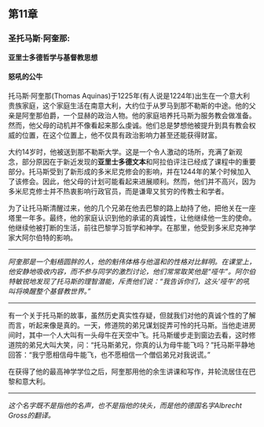 ## 第11章

### 圣托马斯·阿奎那:  
**亚里士多德哲学与基督教思想**

#### 怒吼的公牛  

托马斯·阿奎那(Thomas Aquinas)于1225年(有人说是1224年)出生在一个意大利贵族家庭，这个家庭生活在南意大利，大约位于从罗马到那不勒斯的中途。他的父亲是阿奎那伯爵，一个显赫的政治人物。他的家庭培养托马斯为服务教会做准备。然而，他父母的动机并不像看起来那么虔诚。他们总是梦想他被提升到具有教会权威的位置，在这个位置上，他不仅具有政治影响力甚至还能获得财富。

大约14岁时，他被送到那不勒斯大学。这是一个令人激动的场所，充满了新观念，部分原因在于新近发现的**亚里士多德文本**和阿拉伯评注已经成了课程中的重要部分。托马斯受到了新形成的多米尼克修会的影响，并在1244年的某个时候加入了该修会。因此，他父母的计划可能看起来进展顺利。然而，他们并不高兴，因为多米尼克修士并不热衷影响行政官员，而是谦卑又贫穷的传教士和学者。

为了让托马斯清醒过来，他的几个兄弟在他去巴黎的路上劫持了他，把他关在一座塔里一年多。最终，他的家庭认识到他的承诺的真诚性，让他继续他一生的使命。他继续他被打断的生活，前往巴黎学习哲学和神学。在那里，他受到多米尼克神学家大阿尔伯特的影响。

---

*阿奎那是一个魁梧圆胖的人，他的魁伟体格与他温和的性格对比鲜明。在课堂上，他安静地吸收内容，而不参与同学的激烈讨论，他们常常取笑他是“哑牛”。阿尔伯特敏锐地发现了托马斯的理智潜能，斥责他们说：“我告诉你们，这头‘哑牛’的吼叫将唤醒整个基督教世界。”*

---

有一个关于托马斯的故事，虽然历史真实性存疑，但就我们对他的真诚个性的了解而言，听起来像是真的。一天，修道院的弟兄谋划捉弄可怜的托马斯。当他走进房间时，其中一个人大叫有一头母牛在天空中飞。托马斯缓步走到窗边去看，这时修道院的弟兄大叫大笑，问：“托马斯弟兄，你真的认为母牛能飞吗？”托马斯平静地回答：“我宁愿相信母牛能飞，也不愿相信一个僧侣弟兄对我说谎。”

在获得了他的最高神学学位之后，阿奎那用他的余生讲课和写作，并轮流居住在巴黎和意大利。

---

*这个名字既不是指他的名声，也不是指他的块头，而是他的德国名字Albrecht Gross的翻译。*